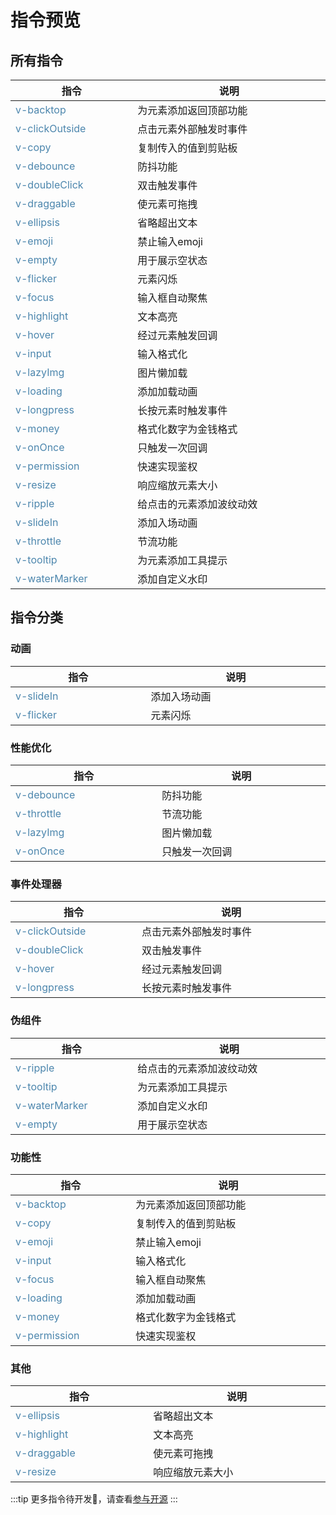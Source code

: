 # 指令预览

## 所有指令

|  指令                                           | 说明                        |
|  ---------------------------------------------- |---------------------------  |
|[v-backtop](../directives/v-backtop.md)          | 为元素添加返回顶部功能       |
|[v-clickOutside](../directives/v-clickOutside.md)          | 点击元素外部触发时事件       |
|[v-copy](../directives/v-copy.md)| 复制传入的值到剪贴板       |
|[v-debounce](../directives/v-debounce.md)          | 防抖功能       |
|[v-doubleClick](../directives/v-doubleClick.md)| 双击触发事件       |
|[v-draggable](../directives/v-draggable.md)| 使元素可拖拽       |
|[v-ellipsis](../directives/v-ellipsis.md)          | 省略超出文本       |
|[v-emoji](../directives/v-emoji.md)          | 禁止输入emoji       |
|[v-empty](../directives/v-empty.md)| 用于展示空状态       |
|[v-flicker](../directives/v-flicker.md)| 元素闪烁       |
|[v-focus](../directives/v-focus.md)          | 输入框自动聚焦       |
|[v-highlight](../directives/v-highlight.md)| 文本高亮       |
|[v-hover](../directives/v-hover.md)          | 经过元素触发回调       |
|[v-input](../directives/v-input.md)| 输入格式化       |
|[v-lazyImg](../directives/v-lazyImg.md)| 图片懒加载       |
|[v-loading](../directives/v-loading.md)| 添加加载动画       |
|[v-longpress](../directives/v-longpress.md)| 长按元素时触发事件       |
|[v-money](../directives/v-money.md)          | 格式化数字为金钱格式       |
|[v-onOnce](../directives/v-onOnce.md)| 只触发一次回调       |
|[v-permission](../directives/v-permission.md)| 快速实现鉴权       |
|[v-resize](../directives/v-resize.md)|   响应缩放元素大小     |
|[v-ripple](../directives/v-ripple.md)          | 给点击的元素添加波纹动效       |
|[v-slideIn](../directives/v-slideIn.md)          | 添加入场动画       |
|[v-throttle](../directives/v-throttle.md)| 节流功能       |
|[v-tooltip](../directives/v-tooltip.md)| 为元素添加工具提示       |
|[v-waterMarker](../directives/v-waterMarker.md)| 添加自定义水印       |

## 指令分类

### 动画

|  指令                                           | 说明                        |
|  ---------------------------------------------- |---------------------------  |
|[v-slideIn](../directives/v-slideIn.md)          | 添加入场动画       |
|[v-flicker](../directives/v-flicker.md)| 元素闪烁       |

### 性能优化

|  指令                                           | 说明                        |
|  ---------------------------------------------- |---------------------------  |
|[v-debounce](../directives/v-debounce.md)          | 防抖功能       |
|[v-throttle](../directives/v-throttle.md)| 节流功能       |
|[v-lazyImg](../directives/v-lazyImg.md)| 图片懒加载       |
|[v-onOnce](../directives/v-onOnce.md)| 只触发一次回调       |


### 事件处理器

|  指令                                           | 说明                        |
|  ---------------------------------------------- |---------------------------  |
|[v-clickOutside](../directives/v-clickOutside.md)          | 点击元素外部触发时事件       |
|[v-doubleClick](../directives/v-doubleClick.md)| 双击触发事件       |
|[v-hover](../directives/v-hover.md)          | 经过元素触发回调       |
|[v-longpress](../directives/v-longpress.md)| 长按元素时触发事件       |

### 伪组件

|  指令                                           | 说明                        |
|  ---------------------------------------------- |---------------------------  |
|[v-ripple](../directives/v-ripple.md)          | 给点击的元素添加波纹动效       |
|[v-tooltip](../directives/v-tooltip.md)| 为元素添加工具提示       |
|[v-waterMarker](../directives/v-waterMarker.md)| 添加自定义水印       |
|[v-empty](../directives/v-empty.md)| 用于展示空状态       |


### 功能性


|  指令                                           | 说明                        |
|  ---------------------------------------------- |---------------------------  |
|[v-backtop](../directives/v-backtop.md)          | 为元素添加返回顶部功能       |
|[v-copy](../directives/v-copy.md)| 复制传入的值到剪贴板       |
|[v-emoji](../directives/v-emoji.md)          | 禁止输入emoji       |
|[v-input](../directives/v-input.md)| 输入格式化       |
|[v-focus](../directives/v-focus.md)          | 输入框自动聚焦       |
|[v-loading](../directives/v-loading.md)| 添加加载动画       |
|[v-money](../directives/v-money.md)          | 格式化数字为金钱格式       |
|[v-permission](../directives/v-permission.md)| 快速实现鉴权       |

### 其他

|  指令                                           | 说明                        |
|  ---------------------------------------------- |---------------------------  |
|[v-ellipsis](../directives/v-ellipsis.md)          | 省略超出文本       |
|[v-highlight](../directives/v-highlight.md)| 文本高亮       |
|[v-draggable](../directives/v-draggable.md)| 使元素可拖拽       |
|[v-resize](../directives/v-resize.md)|   响应缩放元素大小     |


:::tip
更多指令待开发🚧，请查看[参与开源](../about/contribution.md)
:::

<style scoped>
  table {
    display: table;
    width: 100%;
    border-collapse: collapse;
  }
  table a {
    color: #4c86ad;
    text-decoration: none;
  }
</style>
